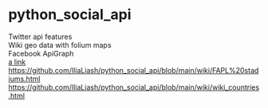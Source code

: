 # python_social_api
Twitter api features <br/>
Wiki geo data with folium maps <br/>
Facebook ApiGraph <br/>
[a link](https://github.com/IliaLiash/python_social_api/blob/main/wiki/Eartquakes.html)<br/>
https://github.com/IliaLiash/python_social_api/blob/main/wiki/FAPL%20stadiums.html<br/>
https://github.com/IliaLiash/python_social_api/blob/main/wiki/wiki_countries.html<br/>
